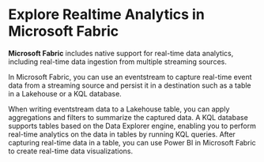 # Explore Realtime Analytics in Microsoft Fabric

**Microsoft Fabric** includes native support for real-time data analytics, including real-time data ingestion from multiple streaming sources.

In Microsoft Fabric, you can use an eventstream to capture real-time event data from a streaming source and persist it in a destination such as a table in a Lakehouse or a KQL database.

When writing eventstream data to a Lakehouse table, you can apply aggregations and filters to summarize the captured data. A KQL database supports tables based on the Data Explorer engine, enabling you to perform real-time analytics on the data in tables by running KQL queries. After capturing real-time data in a table, you can use Power BI in Microsoft Fabric to create real-time data visualizations.